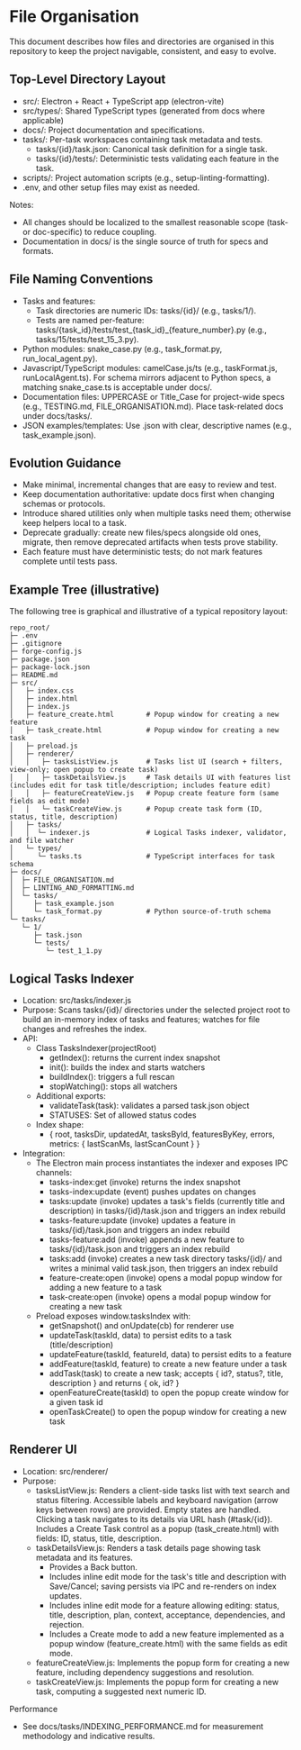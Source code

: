 # File Organisation

This document describes how files and directories are organised in this repository to keep the project navigable, consistent, and easy to evolve.

## Top-Level Directory Layout
- src/: Electron + React + TypeScript app (electron-vite)
- src/types/: Shared TypeScript types (generated from docs where applicable)
- docs/: Project documentation and specifications.
- tasks/: Per-task workspaces containing task metadata and tests.
  - tasks/{id}/task.json: Canonical task definition for a single task.
  - tasks/{id}/tests/: Deterministic tests validating each feature in the task.
- scripts/: Project automation scripts (e.g., setup-linting-formatting).
- .env, and other setup files may exist as needed.

Notes:
- All changes should be localized to the smallest reasonable scope (task- or doc-specific) to reduce coupling.
- Documentation in docs/ is the single source of truth for specs and formats.

## File Naming Conventions
- Tasks and features:
  - Task directories are numeric IDs: tasks/{id}/ (e.g., tasks/1/).
  - Tests are named per-feature: tasks/{task_id}/tests/test_{task_id}_{feature_number}.py (e.g., tasks/15/tests/test_15_3.py).
- Python modules: snake_case.py (e.g., task_format.py, run_local_agent.py).
- Javascript/TypeScript modules: camelCase.js/ts (e.g., taskFormat.js, runLocalAgent.ts). For schema mirrors adjacent to Python specs, a matching snake_case.ts is acceptable under docs/.
- Documentation files: UPPERCASE or Title_Case for project-wide specs (e.g., TESTING.md, FILE_ORGANISATION.md). Place task-related docs under docs/tasks/.
- JSON examples/templates: Use .json with clear, descriptive names (e.g., task_example.json).

## Evolution Guidance
- Make minimal, incremental changes that are easy to review and test.
- Keep documentation authoritative: update docs first when changing schemas or protocols.
- Introduce shared utilities only when multiple tasks need them; otherwise keep helpers local to a task.
- Deprecate gradually: create new files/specs alongside old ones, migrate, then remove deprecated artifacts when tests prove stability.
- Each feature must have deterministic tests; do not mark features complete until tests pass.

## Example Tree (illustrative)
The following tree is graphical and illustrative of a typical repository layout:

```
repo_root/
├─ .env
├─ .gitignore
├─ forge-config.js
├─ package.json
├─ package-lock.json
├─ README.md
├─ src/
│   ├─ index.css
│   ├─ index.html
│   ├─ index.js
│   ├─ feature_create.html        # Popup window for creating a new feature
│   ├─ task_create.html           # Popup window for creating a new task
│   ├─ preload.js
│   ├─ renderer/
│   │   ├─ tasksListView.js       # Tasks list UI (search + filters, view-only; open popup to create task)
│   │   ├─ taskDetailsView.js     # Task details UI with features list (includes edit for task title/description; includes feature edit)
│   │   ├─ featureCreateView.js   # Popup create feature form (same fields as edit mode)
│   │   └─ taskCreateView.js      # Popup create task form (ID, status, title, description)
│   ├─ tasks/
│   │  └─ indexer.js              # Logical Tasks indexer, validator, and file watcher
│   └─ types/
│      └─ tasks.ts                # TypeScript interfaces for task schema
├─ docs/
│  ├─ FILE_ORGANISATION.md
│  ├─ LINTING_AND_FORMATTING.md
│  └─ tasks/
│     ├─ task_example.json
│     └─ task_format.py           # Python source-of-truth schema
└─ tasks/
   └─ 1/
      ├─ task.json
      └─ tests/
         └─ test_1_1.py
```

## Logical Tasks Indexer
- Location: src/tasks/indexer.js
- Purpose: Scans tasks/{id}/ directories under the selected project root to build an in-memory index of tasks and features; watches for file changes and refreshes the index.
- API:
  - Class TasksIndexer(projectRoot)
    - getIndex(): returns the current index snapshot
    - init(): builds the index and starts watchers
    - buildIndex(): triggers a full rescan
    - stopWatching(): stops all watchers
  - Additional exports:
    - validateTask(task): validates a parsed task.json object
    - STATUSES: Set of allowed status codes
  - Index shape:
    - { root, tasksDir, updatedAt, tasksById, featuresByKey, errors, metrics: { lastScanMs, lastScanCount } }
- Integration:
  - The Electron main process instantiates the indexer and exposes IPC channels:
    - tasks-index:get (invoke) returns the index snapshot
    - tasks-index:update (event) pushes updates on changes
    - tasks:update (invoke) updates a task's fields (currently title and description) in tasks/{id}/task.json and triggers an index rebuild
    - tasks-feature:update (invoke) updates a feature in tasks/{id}/task.json and triggers an index rebuild
    - tasks-feature:add (invoke) appends a new feature to tasks/{id}/task.json and triggers an index rebuild
    - tasks:add (invoke) creates a new task directory tasks/{id}/ and writes a minimal valid task.json, then triggers an index rebuild
    - feature-create:open (invoke) opens a modal popup window for adding a new feature to a task
    - task-create:open (invoke) opens a modal popup window for creating a new task
  - Preload exposes window.tasksIndex with:
    - getSnapshot() and onUpdate(cb) for renderer use
    - updateTask(taskId, data) to persist edits to a task (title/description)
    - updateFeature(taskId, featureId, data) to persist edits to a feature
    - addFeature(taskId, feature) to create a new feature under a task
    - addTask(task) to create a new task; accepts { id?, status?, title, description } and returns { ok, id? }
    - openFeatureCreate(taskId) to open the popup create window for a given task id
    - openTaskCreate() to open the popup window for creating a new task

## Renderer UI
- Location: src/renderer/
- Purpose:
  - tasksListView.js: Renders a client-side tasks list with text search and status filtering. Accessible labels and keyboard navigation (arrow keys between rows) are provided. Empty states are handled. Clicking a task navigates to its details via URL hash (#task/{id}). Includes a Create Task control as a popup (task_create.html) with fields: ID, status, title, description.
  - taskDetailsView.js: Renders a task details page showing task metadata and its features.
    - Provides a Back button.
    - Includes inline edit mode for the task's title and description with Save/Cancel; saving persists via IPC and re-renders on index updates.
    - Includes inline edit mode for a feature allowing editing: status, title, description, plan, context, acceptance, dependencies, and rejection.
    - Includes a Create mode to add a new feature implemented as a popup window (feature_create.html) with the same fields as edit mode.
  - featureCreateView.js: Implements the popup form for creating a new feature, including dependency suggestions and resolution.
  - taskCreateView.js: Implements the popup form for creating a new task, computing a suggested next numeric ID.

Performance
- See docs/tasks/INDEXING_PERFORMANCE.md for measurement methodology and indicative results.
